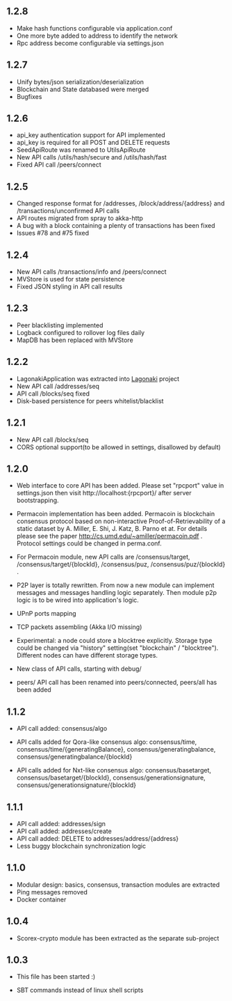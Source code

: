 **1.2.8**
---------

* Make hash functions configurable via application.conf
* One more byte added to address to identify the network
* Rpc address become configurable via settings.json 


**1.2.7**
---------

* Unify bytes/json serialization/deserialization
* Blockchain and State databased were merged
* Bugfixes

**1.2.6**
---------

* api_key authentication support for API implemented
* api_key is required for all POST and DELETE requests
* SeedApiRoute was renamed to UtilsApiRoute
* New API calls /utils/hash/secure and /utils/hash/fast
* Fixed API call /peers/connect

**1.2.5**
---------

* Changed response format for /addresses, /block/address/{address} and /transactions/unconfirmed API calls
* API routes migrated from spray to akka-http
* A bug with a block containing a plenty of transactions has been fixed
* Issues #78 and #75 fixed

**1.2.4**
---------

* New API calls /transactions/info and /peers/connect
* MVStore is used for state persistence
* Fixed JSON styling in API call results

**1.2.3**
---------

* Peer blacklisting implemented
* Logback configured to rollover log files daily
* MapDB has been replaced with MVStore

**1.2.2**
---------

* LagonakiApplication was extracted into [Lagonaki](https://github.com/ScorexProject/Lagonaki) project
* New API call /addresses/seq
* API call /blocks/seq fixed
* Disk-based persistence for peers whitelist/blacklist

**1.2.1**
---------

* New API call /blocks/seq
* CORS optional support(to be allowed in settings, disallowed by default)

**1.2.0**
---------

* Web interface to core API has been added. Please set "rpcport" value in settings.json then visit
   http://localhost:{rpcport}/ after server bootstrapping.

* Permacoin implementation has been added. Permacoin is blockchain consensus protocol based on
non-interactive Proof-of-Retrievability of a static dataset by A. Miller, E. Shi, J. Katz, B. Parno et at.
 For details please see the paper http://cs.umd.edu/~amiller/permacoin.pdf . Protocol settings could be changed
 in perma.conf.

* For Permacoin module, new API calls are /consensus/target, /consensus/target/{blockId},
 /consensus/puz, /consensus/puz/{blockId} .

* P2P layer is totally rewritten. From now a new module can implement messages and messages handling
logic separately. Then module p2p logic is to be wired into application's logic.

* UPnP ports mapping

* TCP packets assembling (Akka I/O missing)

* Experimental: a node could store a blocktree explicitly. Storage type could be changed via "history"
setting(set "blockchain" / "blocktree"). Different nodes can have different storage types.

* New class of API calls, starting with debug/

* peers/ API call has been renamed into peers/connected, peers/all has been added


**1.1.2**
---------

* API call added: consensus/algo

* API calls added for Qora-like consensus algo: consensus/time, consensus/time/{generatingBalance}, 
 consensus/generatingbalance, consensus/generatingbalance/{blockId}

* API calls added for Nxt-like consensus algo: consensus/basetarget, consensus/basetarget/{blockId},
  consensus/generationsignature, consensus/generationsignature/{blockId}

**1.1.1**
---------

* API call added: addresses/sign
* API call added: addresses/create
* API call added: DELETE to addresses/address/{address}
* Less buggy blockchain synchronization logic


**1.1.0**
----------

* Modular design: basics, consensus, transaction modules are extracted
* Ping messages removed
* Docker container


**1.0.4**
---------

* Scorex-crypto module has been extracted as the separate sub-project


**1.0.3**
---------

* This file has been started :) 

* SBT commands instead of linux shell scripts   

 
